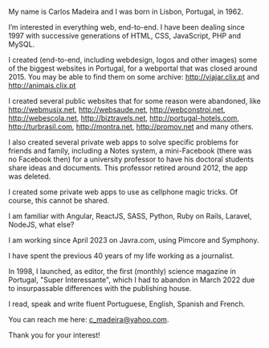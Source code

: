 My name is Carlos Madeira and I was born in Lisbon, Portugal, in 1962.

I’m interested in everything web, end-to-end. I have been dealing since 1997 with successive generations of HTML, CSS, JavaScript, PHP and MySQL.

I created (end-to-end, including webdesign, logos and other images) some of the biggest websites in Portugal, for a webportal that was closed around 2015.
You may be able to find them on some archive: http://viajar.clix.pt and http://animais.clix.pt

I created several public websites that for some reason were abandoned, like http://webmusix.net, http://websaude.net, http://webconstroi.net, http://webescola.net, http://biztravels.net, http://portugal-hotels.com, http://turbrasil.com, http://montra.net, http://promov.net and many others.

I also created several private web apps to solve specific problems for friends and family, including a Notes system, a mini-Facebook (there was no Facebook then) for a university professor to have his doctoral students share ideas and documents. This professor retired around 2012, the app was deleted.

I created some private web apps to use as cellphone magic tricks. Of course, this cannot be shared.

I am familiar with Angular, ReactJS, SASS, Python, Ruby on Rails, Laravel, NodeJS, what else?

I am working since April 2023 on Javra.com, using Pimcore and Symphony.

I have spent the previous 40 years of my life working as a journalist.

In 1998, I launched, as editor, the first (monthly) science magazine in Portugal, "Super Interessante", which I had to abandon in March 2022 due to insurpassable differences with the publishing house.

I read, speak and write fluent Portuguese, English, Spanish and French.

You can reach me here: c_madeira@yahoo.com.

Thank you for your interest!
